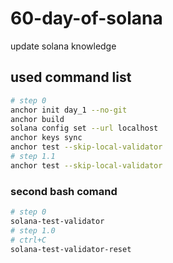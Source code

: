 # 60-day-of-solana
update solana knowledge

## used command list
```bash
# step 0
anchor init day_1 --no-git
anchor build
solana config set --url localhost
anchor keys sync
anchor test --skip-local-validator
# step 1.1
anchor test --skip-local-validator
```
### second bash comand
```bash
# step 0
solana-test-validator
# step 1.0
# ctrl+C
solana-test-validator-reset
```